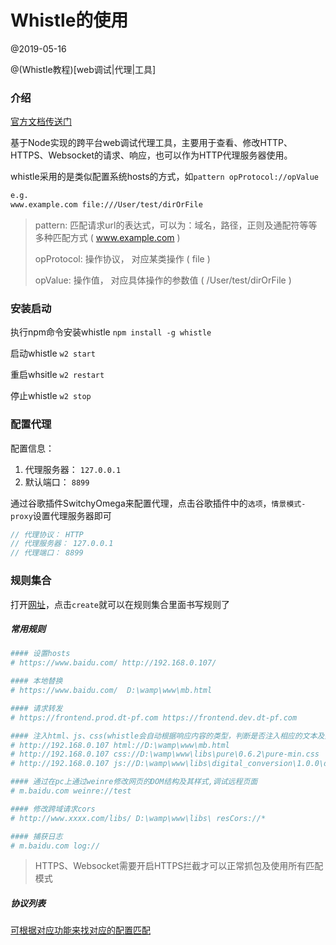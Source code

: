 # Whistle的使用

@2019-05-16

@(Whistle教程)[web调试|代理|工具]



### 介绍

[官方文档传送门](http://wproxy.org/whistle/)

基于Node实现的跨平台web调试代理工具，主要用于查看、修改HTTP、HTTPS、Websocket的请求、响应，也可以作为HTTP代理服务器使用。

whistle采用的是类似配置系统hosts的方式，如`pattern opProtocol://opValue`

```bash
e.g.
www.example.com file:///User/test/dirOrFile
```

> pattern: 匹配请求url的表达式，可以为：域名，路径，正则及通配符等等多种匹配方式 ( www.example.com )
>
> opProtocol: 操作协议， 对应某类操作 ( file )
>
> opValue: 操作值， 对应具体操作的参数值 ( /User/test/dirOrFile )



### 安装启动

执行npm命令安装whistle `npm install -g whistle`

启动whistle `w2 start`

重启whsitle `w2 restart`

停止whistle `w2 stop`



### 配置代理

配置信息：

1. 代理服务器： `127.0.0.1`
2. 默认端口： `8899`

通过谷歌插件SwitchyOmega来配置代理，点击谷歌插件中的`选项`，`情景模式-proxy`设置代理服务器即可

```javascript
// 代理协议： HTTP
// 代理服务器： 127.0.0.1
// 代理端口： 8899
```



### 规则集合

打开[网址](http://127.0.0.1:8899/)，点击`create`就可以在规则集合里面书写规则了

##### 常用规则

```bash
#### 设置hosts
# https://www.baidu.com/ http://192.168.0.107/

#### 本地替换
# https://www.baidu.com/  D:\wamp\www\mb.html

#### 请求转发
# https://frontend.prod.dt-pf.com https://frontend.dev.dt-pf.com

#### 注入html、js、css(whistle会自动根据响应内容的类型，判断是否注入相应的文本及如何注入(是否要用标签包裹起来)。)
# http://192.168.0.107 html://D:\wamp\www\mb.html
# http://192.168.0.107 css://D:\wamp\www\libs\pure\0.6.2\pure-min.css
# http://192.168.0.107 js://D:\wamp\www\libs\digital_conversion\1.0.0\digital_conversion.js

#### 通过在pc上通过weinre修改网页的DOM结构及其样式,调试远程页面
# m.baidu.com weinre://test

#### 修改跨域请求cors
# http://www.xxxx.com/libs/ D:\wamp\www\libs\ resCors://*

#### 捕获日志
# m.baidu.com log://
```

> HTTPS、Websocket需要开启HTTPS拦截才可以正常抓包及使用所有匹配模式



##### 协议列表

[可根据对应功能来找对应的配置匹配](http://wproxy.org/whistle/rules/index.html)

